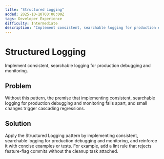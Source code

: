 ```yaml
---
title: "Structured Logging"
added: 2025-10-10T00:00:00Z
tags: Developer Experience
difficulty: Intermediate
description: "Implement consistent, searchable logging for production debugging and monitoring."
---
```

# Structured Logging

Implement consistent, searchable logging for production debugging and monitoring.

## Problem

Without this pattern, the premise that implementing consistent, searchable logging for production debugging and monitoring falls apart, and small changes trigger cascading regressions.

## Solution

Apply the Structured Logging pattern by implementing consistent, searchable logging for production debugging and monitoring, and reinforce it with concise examples or tests. For example, add a lint rule that rejects feature-flag commits without the cleanup task attached.
